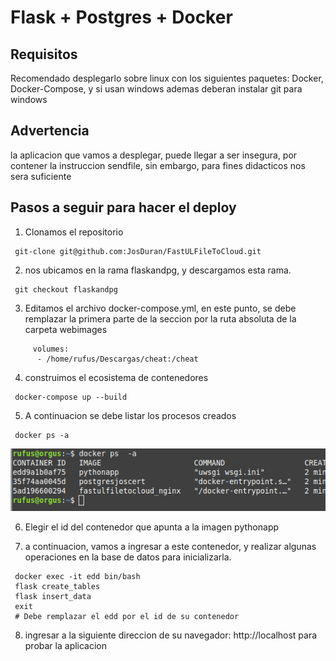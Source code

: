 # Flask  +  Postgres + Docker

## Requisitos

Recomendado desplegarlo sobre linux con los siguientes paquetes: Docker, Docker-Compose, y si usan windows ademas deberan instalar git para windows

## Advertencia
 la aplicacion que vamos a desplegar, puede llegar a ser insegura, por contener la instruccion sendfile, sin embargo, para fines didacticos nos sera suficiente

## Pasos a seguir para hacer el deploy

1) Clonamos el repositorio

```console
 git-clone git@github.com:JosDuran/FastULFileToCloud.git
```
2) nos ubicamos en la rama flaskandpg, y descargamos esta rama.

```console
 git checkout flaskandpg
```

3) Editamos el archivo docker-compose.yml, en este punto, se debe remplazar la primera parte de la seccion por la ruta absoluta de la carpeta webimages

```console
     volumes:
      - /home/rufus/Descargas/cheat:/cheat
```

4) construimos el ecosistema de contenedores

```console
 docker-compose up --build
```

5) A continuacion se debe listar los procesos creados

```console
 docker ps -a
```
![](dockerps.png)

6) Elegir el id del contenedor que apunta a la imagen pythonapp

7) a continuacion, vamos a ingresar a este contenedor, y realizar algunas operaciones en la base de datos para inicializarla.

```console
 docker exec -it edd bin/bash
 flask create_tables
 flask insert_data
 exit
 # Debe remplazar el edd por el id de su contenedor
```
8)  ingresar a la siguiente direccion de su navegador: http://localhost para probar la aplicacion

